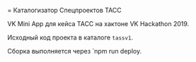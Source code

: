 = Каталогизатор Спецпроектов ТАСС

VK Mini App для кейса ТАСС на хактоне VK Hackathon 2019.

Исходный код проекта в каталоге `tassv1`.

Сборка выполняется через `npm run deploy.
